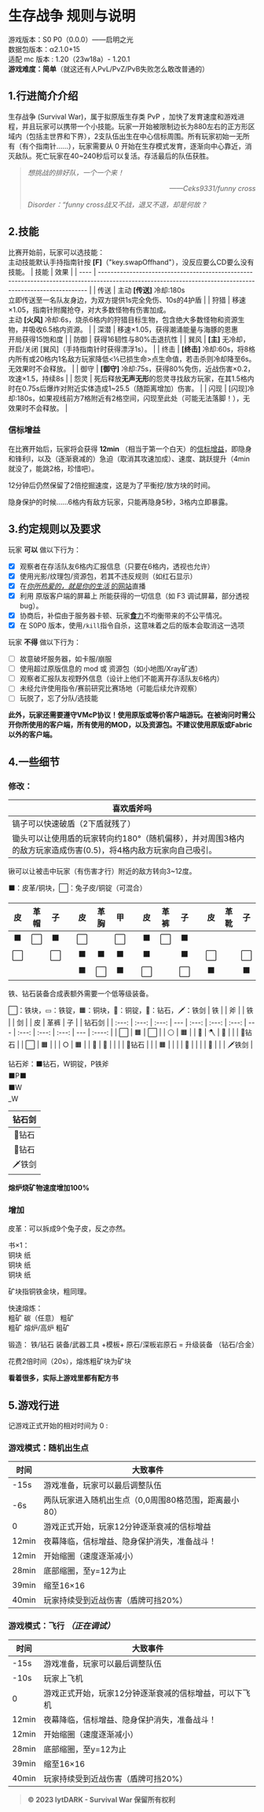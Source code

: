 # 生存战争 规则与说明

游戏版本：S0 P0（0.0.0）——启明之光
<br>
数据包版本：α2.1.0+15
<br>
适配 mc 版本 : 1.20（23w18a）- 1.20.1
<br>
**游戏难度：简单**（就这还有人PvL/PvZ/PvB失败怎么敢改普通的）

## 1.行进简介介绍

<!-- 注意: 文章中可能会出现某些大写字母，作为游戏参数。问就是没填 -->

生存战争 (Survival War)，属于拟原版生存类 PvP ，加快了发育速度和游戏进程，并且玩家可以携带一个小技能。玩家一开始被限制边长为880左右的正方形区域内（包括主世界和下界），2支队伍出生在中心信标周围。所有玩家初始一无所有（有个指南针……），玩家需要从 0 开始在生存模式发育，逐渐向中心靠近，消灭敌队。死亡玩家在40~240秒后可以复活。存活最后的队伍获胜。

> *想挑战的排好队，一个一个来！<p align="right">——Ceks9331/funny cross</p>*
> *Disorder：“funny cross战又不战，退又不退，却是何故？*

## 2.技能
比赛开始前，玩家可以选技能：<br>
主动技能默认手持指南针按 **[F]**（"key.swapOffhand"），没反应要么CD要么没有技能。
| 技能 | 效果                                                                                                                                                     |
| ---- | -------------------------------------------------------------------------------------------------------------------------------------------------------- |
| 传送 | 主动 **[传送]** 冷却:180s<br>立即传送至一名队友身边，为双方提供1s完全免伤、10s的4护盾                                                                    |
| 狩猎 | 移速×1.05，指南针附魔抢夺，对大多数怪物有伤害加成。<br>主动 **[火风]** 冷却:6s，烧杀6格内的狩猎目标生物，包含绝大多数怪物和资源生物，并吸收6.5格内资源。 |
| 深潜 | 移速×1.05，获得潮涌能量与海豚的恩惠<br>开局获得15饱和度                                                                                                  |
| 防御 | 获得16韧性与80%击退抗性                                                                                                                                  |
| 巽风 | **[主]** 无冷却，开启/关闭 [巽风]（手持指南针时获得漂浮1s）。                                                                                            |
| 终击 | **[终击]** 冷却:60s，将8格内所有或20格内1名敌方玩家降低<⅕已损生命>点生命值，若击杀则冷却降至6s。无效果时不会释放。                                       |
| 御守 | **[御守]** 冷却:75s，获得80%免伤，近战伤害×0.2，攻速×1.5，持续8s                                                                                         |
| 怨灵 | 死后释放**无声无形**的怨灵寻找敌方玩家，在其1.5格内时在0.75s后爆炸对附近实体造成1~25.5（随距离增加）伤害。                                               |
| 闪现 | [闪现]冷却:180s，如果视线前方7格附近有2格空间，闪现至此处（可能无法落脚！），无效果时不会释放。                                                          |

### 信标增益
在比赛开始后，玩家将会获得 **12min** （相当于第一个白天）的[信标增益](#信标增益)，即隐身和锋利I，以及（逐渐衰减的）急迫（取消其攻速加成）、速度、跳跃提升（4min就没了，能跳2格，珍惜吧）。

12分钟后仍然保留了2倍挖掘速度，这是为了平衡挖/放方块的时间。

隐身保护的时候……6格内有敌方玩家，只能再隐身5秒，3格内立即暴露。

## 3.约定规则以及要求
玩家 **可以** 做以下行为：

* [X] 观察者在存活队友6格内汇报信息（只要在6格内，透视也允许）
* [X] 使用光影/纹理包/资源包，若其不违反规则（如红石显示）
* [X] 在[*你所热爱的，就是你的生活* 的网站](https://live.bilibili.com/)直播
* [X] 利用 原版客户端的屏幕上 所能获得的一切信息（如 F3 调试屏幕，部分透视bug）。
* [X] 协商后，补偿由于服务器卡顿、玩家[**食**力](https://baike.baidu.com/item/下饭/24255111)不均衡带来的不公平情况。
* [X] 在 S0P0 版本，使用`/kill`指令自杀，这意味着之后的版本会取消这一选项

玩家 **不得** 做以下行为：

* [ ] 故意破坏服务器，如卡服/崩服
* [ ] 使用超过原版信息的 mod 或 资源包（如小地图/Xray矿透）
* [ ] 观察者汇报队友视野外信息（设计上他们不能离开存活队友6格内）
* [ ] 未经允许使用指令/赛前研究比赛场地（可能后续允许观察）
* [ ] 玩脱了，忘了分队/选技能

**此外，玩家还需要遵守VMcP协议！使用原版或等价客户端游玩。在被询问时需公开你所使用的客户端，所有使用的MOD，以及资源包。不建议使用原版或Fabric以外的客户端。**

## 4.一些细节

### 修改：

| **喜欢盾斧吗**                                                                                                  |
| --------------------------------------------------------------------------------------------------------------- |
| 镐子可以快速破盾（2下盾就残了）                                                                                 |
| 锄头可以让使用盾的玩家转向约180°（随机偏移），并对周围3格内的敌方玩家造成伤害(0.5)，将4格内敌方玩家向自己吸引。 |

锹可以让被击中玩家（有伤害才行）附近的敌方转向3~12度。

⬛：皮革/铜块，⬜：兔子皮/铜锭（可混合）

|  皮   | 革帽  |  子   |     |  皮   | 革胸  |  甲   |     |  皮   | 革裤  |  子   |     |  皮   | 革靴  |  子   |
| :---: | :---: | :---: | --- | :---: | :---: | :---: | --- | :---: | :---: | :---: | --- | :---: | :---: | :---: |
|   ⬛   |   ⬜   |   ⬛   |     |   ⬜   |       |   ⬜   |     |   ⬛   |   ⬜   |   ⬛   |
|   ⬜   |       |   ⬜   |     |   ⬛   |   ⬛   |   ⬛   |     |   ⬛   |       |   ⬛   |     |   ⬜   |       |   ⬜   |
|       |       |       |     |   ⬛   |   ⬜   |   ⬛   |     |   ⬜   |       |   ⬜   |     |   ⬛   |       |   ⬛   |

铁、钻石装备合成表额外需要一个低等级装备。

⬜：铁块，▭：铁锭，🟧：铜块，🔶：铜锭，💎：钻石，🗡：铁剑
|  铁   |       |  斧   |     |  铁   |       |  剑   |     |  皮   | 革裤  |  子   |     | 钻石剑 |
| :---: | :---: | :---: | --- | :---: | :---: | :---: | --- | :---: | :---: | :---: | --- | :----: |
|   ⬜   |   🟧   |   ⬜   |     |   ⚪   |   🟧   |       | 💎   |   🪓   |   💎   |       |     | 💎钻石  |
|   ⬜   |   🟧   |       |     |   ○   |   🟧   |       | 💎   |   🔶   |       |       |     | 💎钻石  |
|       |   🟧   |       |     |       |   🔶   |       |     |       |   🔶   |       |     | 🗡铁剑  |

钻石斧：⬛钻石，W铜锭，P铁斧
<br>
⬛P⬛<br>
⬛W<br>
_W


| 钻石剑 |
| :----: |
| 💎钻石  |
| 💎钻石  |
| 🗡铁剑  |


**熔炉烧矿物速度增加100%**

### 增加

皮革：可以拆成9个兔子皮，反之亦然。

书×1：<br>
铜块 纸<br>
铜块 纸<br>
铜块 纸<br>

矿块指铜铁金块，粗同理。

快速熔炼：<br>
粗矿 碳（任意） 粗矿<br>
粗矿 熔炉/高炉  粗矿<br>

锻造：
铁/钻石 装备/武器工具 +模板+ 原石/深板岩原石 = 升级装备 （钻石/合金）

花费2倍时间（20s），熔炼粗矿块为矿块

**看着很多，实际上游戏里都有配方书**

## 5.游戏行进

记游戏正式开始的相对时间为 0 :

### 游戏模式：随机出生点

| 时间  | 大致事件                                              |
| ----- | ----------------------------------------------------- |
| -15s  | 游戏准备，玩家可以最后调整队伍                        |
| -6s   | 两队玩家进入随机出生点（0,0周围80格范围，距离最小80） |
| 0     | 游戏正式开始，玩家12分钟逐渐衰减的信标增益            |
| 12min | 夜幕降临，信标增益、隐身保护消失，准备战斗！          |
| 12min | 开始缩圈（速度逐渐减小）                              |
| 28min | 底部缩圈，至y=12为止                                  |
| 39min | 缩至16×16                                             |
| 40min | 玩家持续受到近战伤害（盾牌可挡20%）                   |


### 游戏模式：飞行 *（正在调试）*

| 时间  | 大致事件                                               |
| ----- | ------------------------------------------------------ |
| -15s  | 游戏准备，玩家可以最后调整队伍                         |
| -10s  | 玩家上飞机                                             |
| 0     | 游戏正式开始，玩家12分钟逐渐衰减的信标增益，可以下飞机 |
| 12min | 夜幕降临，信标增益、隐身保护消失，准备战斗！           |
| 12min | 开始缩圈（速度逐渐减小）                               |
| 28min | 底部缩圈，至y=12为止                                   |
| 39min | 缩至16×16                                              |
| 40min | 玩家持续受到近战伤害（盾牌可挡20%）                    |

> **© 2023 lytDARK - Survival War 保留所有权利**
